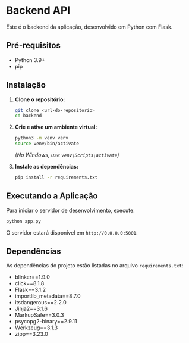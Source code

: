 # Backend API

Este é o backend da aplicação, desenvolvido em Python com Flask.

## Pré-requisitos

- Python 3.9+
- pip

## Instalação

1.  **Clone o repositório:**
    ```bash
    git clone <url-do-repositorio>
    cd backend
    ```

2.  **Crie e ative um ambiente virtual:**
    ```bash
    python3 -m venv venv
    source venv/bin/activate
    ```
    *(No Windows, use `venv\Scripts\activate`)*

3.  **Instale as dependências:**
    ```bash
    pip install -r requirements.txt
    ```

## Executando a Aplicação

Para iniciar o servidor de desenvolvimento, execute:

```bash
python app.py
```

O servidor estará disponível em `http://0.0.0.0:5001`.

## Dependências

As dependências do projeto estão listadas no arquivo `requirements.txt`:

- blinker==1.9.0
- click==8.1.8
- Flask==3.1.2
- importlib_metadata==8.7.0
- itsdangerous==2.2.0
- Jinja2==3.1.6
- MarkupSafe==3.0.3
- psycopg2-binary==2.9.11
- Werkzeug==3.1.3
- zipp==3.23.0
